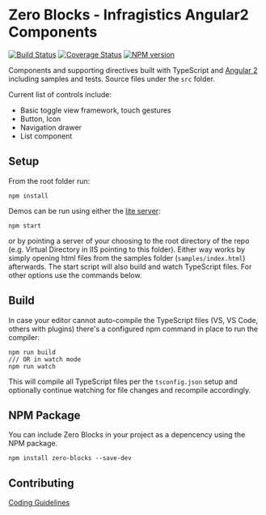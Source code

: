 # Zero Blocks -  Infragistics Angular2 Components

[![Build Status](https://travis-ci.org/Infragistics/zero-blocks.svg?branch=master)](https://travis-ci.org/Infragistics/zero-blocks)
[![Coverage Status](https://coveralls.io/repos/github/Infragistics/zero-blocks/badge.svg?branch=master)](https://coveralls.io/github/Infragistics/zero-blocks?branch=master)
[![NPM version](https://img.shields.io/npm/v/zero-blocks.svg?style=flat)](https://www.npmjs.com/package/zero-blocks)

Components and supporting directives built with TypeScript and [Angular 2](https://angular.io/) 
including samples and tests. Source files under the `src` folder.

Current list of controls include:

- Basic toggle view framework, touch gestures
- Button, Icon
- Navigation drawer
- List component

## Setup
From the root folder run:

```
npm install
``` 

Demos can be run using either the [lite server](https://github.com/johnpapa/lite-server):
```
npm start
```
or by pointing a server of your choosing to the root directory of the repo (e.g. Virtual Directory in IIS pointing to this folder). 
Either way works by simply opening html files from the samples folder (`samples/index.html`) afterwards. 
The start script will also build and watch TypeScript files. For other options use the commands below.

## Build

In case your editor cannot auto-compile the TypeScript files (VS, VS Code, others with plugins) 
there's a configured npm command in place to run the compiler:
```
npm run build
/// OR in watch mode
npm run watch
```
This will compile all TypeScript files per the `tsconfig.json` setup and optionally continue watching for 
file changes and recompile accordingly. 

## NPM Package

You can include Zero Blocks in your project as a depencency using the NPM package.

`npm install zero-blocks --save-dev`

## Contributing
[Coding Guidelines](../../wiki/Coding-guidelines-for-Zero-Blocks)
